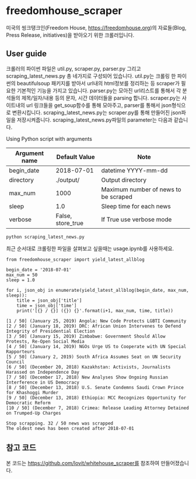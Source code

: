 # freedomhouse_scraper

미국의 씽크탱크인(Freedom House, https://freedomhouse.org)의 자료들(Blog, Press Release, initiatives)을 받아오기 위한 크롤러입니다.

## User guide

크롤러의 파이썬 파일은 util.py, scraper.py, parser.py 그리고 scraping_latest_news.py 총 네가지로 구성되어 있습니다. 
util.py는 크롤링 한 파이썬의 beautifulsoup 패키지를 받아서 url내의 html정보를 정리하는 등 scraper가 필요한 기본적인 기능을 가지고 있습니다.
parser.py는 모아진 url리스트를 통해서 각 분석들의 제목/일자/내용 등의 문자, 시간 데이터들을 parsing 합니다.
scraper.py는 사이트내의 url 링크들을 get_soup함수를 통해 모아주고, parser를 통해서 json형식으로 변환시킵니다.
scraping_latest_news.py는 scraper.py를 통해 만들어진 json파일을 저장시켜줍니다. scraping_latest_news.py파일의 parameter는 다음과 같습니다.

Using Python script with arguments

| Argument name | Default Value | Note |
| --- | --- | --- |
| begin_date | 2018-07-01 | datetime YYYY-mm-dd |
| directory | ./output/ | Output directory |
| max_num | 1000 | Maximum number of news to be scraped |
| sleep | 1.0 | Sleep time for each news |
| verbose | False, store_true | If True use verbose mode |

```
python scraping_latest_news.py
```

최근 순서대로 크롤링한 파일을 살펴보고 싶을때는 usage.ipynb를 사용하세요.


```
from freedomhouse_scraper import yield_latest_allblog

begin_date = '2018-07-01'
max_num = 50
sleep = 1.0

for i, json_obj in enumerate(yield_latest_allblog(begin_date, max_num, sleep)):
    title = json_obj['title']
    time = json_obj['time']
    print('[{} / {}] ({}) {}'.format(i+1, max_num, time, title))
```
```
[1 / 50] (January 25, 2019) Angola: New Code Protects LGBTI Community 
[2 / 50] (January 18, 2019) DRC: African Union Intervenes to Defend Integrity of Presidential Election
[3 / 50] (January 15, 2019) Zimbabwe: Government Should Allow Protests, Re-Open Social Media
[4 / 50] (January 14, 2019) NGOs Urge US to Cooperate with UN Special Rapporteurs
[5 / 50] (January 2, 2019) South Africa Assumes Seat on UN Security Council  
[6 / 50] (December 20, 2018) Kazakhstan: Activists, Journalists Harassed on Independence Day
[7 / 50] (December 17, 2018) New Analyses Show Ongoing Russian Interference in US Democracy
[8 / 50] (December 13, 2018) U.S. Senate Condemns Saudi Crown Prince for Khashoggi Murder
[9 / 50] (December 13, 2018) Ethiopia: MCC Recognizes Opportunity for Democratic Reform
[10 / 50] (December 7, 2018) Crimea: Release Leading Attorney Detained on Trumped-Up Charges

Stop scrapping. 32 / 50 news was scrapped
The oldest news has been created after 2018-07-01
```


## 참고 코드

본 코드는 https://github.com/lovit/whitehouse_scraper를 참조하여 만들어졌습니다.
